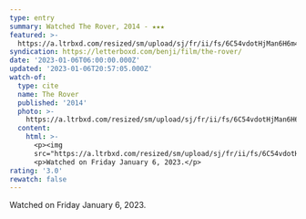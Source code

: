 ```yaml
---
type: entry
summary: Watched The Rover, 2014 - ★★★
featured: >-
  https://a.ltrbxd.com/resized/sm/upload/sj/fr/ii/fs/6C54vdotHjMan6H6m4dFjJAEYyz-0-600-0-900-crop.jpg?v=11b7f2930d
syndication: https://letterboxd.com/benji/film/the-rover/
date: '2023-01-06T06:00:00.000Z'
updated: '2023-01-06T20:57:05.000Z'
watch-of:
  type: cite
  name: The Rover
  published: '2014'
  photo: >-
    https://a.ltrbxd.com/resized/sm/upload/sj/fr/ii/fs/6C54vdotHjMan6H6m4dFjJAEYyz-0-600-0-900-crop.jpg?v=11b7f2930d
  content:
    html: >-
      <p><img
      src="https://a.ltrbxd.com/resized/sm/upload/sj/fr/ii/fs/6C54vdotHjMan6H6m4dFjJAEYyz-0-600-0-900-crop.jpg?v=11b7f2930d"/></p>
      <p>Watched on Friday January 6, 2023.</p>
rating: '3.0'
rewatch: false
---
```

Watched on Friday January 6, 2023.
